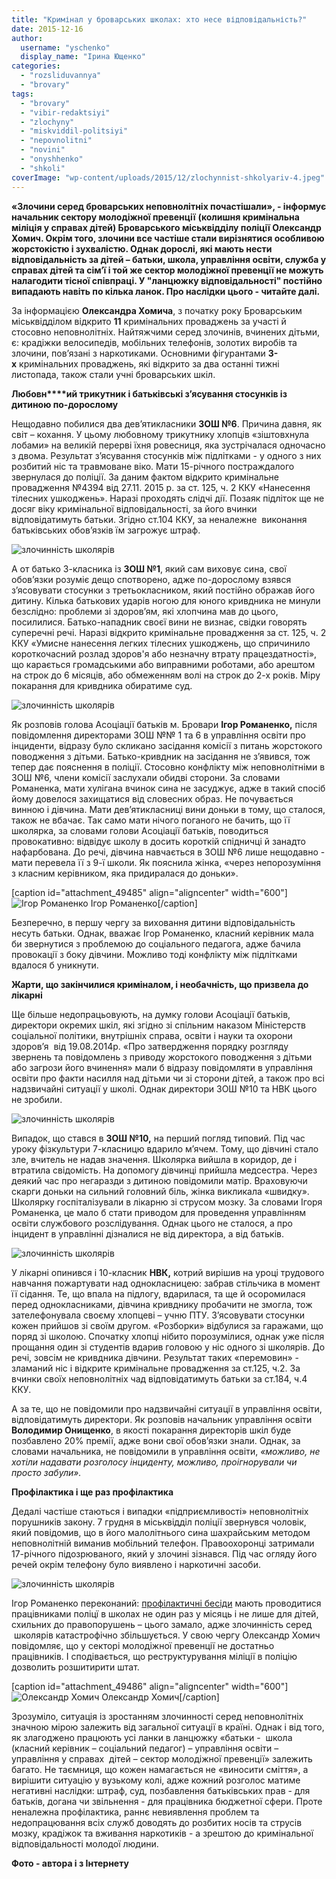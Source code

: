 ```yaml
---
title: "Кримінал у броварських школах: хто несе відповідальність?"
date: 2015-12-16
author: 
  username: "yschenko"
  display_name: "Ірина Ющенко"
categories: 
  - "rozsliduvannya"
  - "brovary"
tags: 
  - "brovary"
  - "vibir-redaktsiyi"
  - "zlochyny"
  - "miskviddil-politsiyi"
  - "nepovnolitni"
  - "novini"
  - "onyshhenko"
  - "shkoli"
coverImage: "wp-content/uploads/2015/12/zlochynnist-shkolyariv-4.jpeg"
---
```


**«Злочини серед броварських неповнолітніх почастішали», - інформує начальник сектору молодіжної превенції** **(колишня кримінальна міліція у справах дітей) Броварського міськвідділу поліції Олександр Хомич. Окрім того, злочини все частіше стали вирізнятися особливою жорстокістю і зухвалістю. Однак дорослі, які мають нести відповідальність за дітей – батьки, школа, управління освіти, служба у справах дітей та сім’ї і той же сектор молодіжної превенції не можуть налагодити тісної співпраці. У "ланцюжку відповідальності" постійно випадають навіть по кілька ланок. Про наслідки цього - читайте далі.**

За інформацією **Олександра Хомича**, з початку року Броварським міськвідділом відкрито **11** кримінальних проваджень за участі й стосовно неповнолітніх. Найтяжчими серед злочинів, вчинених дітьми, є: крадіжки велосипедів, мобільних телефонів, золотих виробів та злочини, пов’язані з наркотиками. Основними фігурантами **3-х** кримінальних проваджень, які відкрито за два останні тижні листопада, також стали учні броварських шкіл.

**Любовн****ий трикутник і батьківські з’ясування стосунків із дитиною по-дорослому**

Нещодавно побилися два дев’ятикласники **ЗОШ №6**. Причина давня, як світ – кохання. У цьому любовному трикутнику хлопців «зіштовхнула лобами» на великій перерві їхня ровесниця, яка зустрічалася одночасно з двома. Результат з’ясування стосунків між підлітками - у одного з них розбитий ніс та травмоване віко. Мати 15-річного постраждалого звернулася до поліції. За даним фактом відкрито кримінальне провадження №4394 від 27.11. 2015 р. за ст. 125, ч. 2 ККУ «Нанесення тілесних ушкоджень». Наразі проходять слідчі дії. Позаяк підліток ще не досяг віку кримінальної відповідальності, за його вчинки відповідатимуть батьки. Згідно ст.104 ККУ, за неналежне  виконання батьківських обов’язків їм загрожує штраф.

![злочинність школярів](https://mpz.brovary.org/wp-content/uploads/2015/12/zlochynnist-shkolyariv5.jpg)

А от батько 3-класника із **ЗОШ №1**, який сам виховує сина, свої обов’язки розуміє дещо спотворено, адже по-дорослому взявся з’ясовувати стосунки з третьокласником, який постійно ображав його дитину. Кілька батькових ударів ногою для юного кривдника не минули безслідно: проблеми зі здоров’ям, які хлопчина мав до цього, посилилися. Батько-нападник своєї вини не визнає, свідки говорять суперечні речі. Наразі відкрито кримінальне провадження за ст. 125, ч. 2 ККУ «Умисне нанесення легких тілесних ушкоджень, що спричинило короткочасний розлад здоров'я або незначну втрату працездатності», що карається громадськими або виправними роботами, або арештом на строк до 6 місяців, або обмеженням волі на строк до 2-х років. Міру покарання для кривдника обиратиме суд.

![злочинність школярів](https://mpz.brovary.org/wp-content/uploads/2015/12/zlochynnist-shkolyariv-7.jpg)

Як розповів голова Асоціації батьків м. Бровари **Ігор Романенко,** після повідомлення директорами ЗОШ №№ 1 та 6 в управління освіти про інциденти, відразу було скликано засідання комісії з питань жорстокого поводження з дітьми. Батько-кривдник на засідання не з’явився, тож тепер дає пояснення в поліції. Стосовно конфлікту між неповнолітніми в ЗОШ №6, члени комісії заслухали обидві сторони. За словами Романенка, мати хулігана вчинок сина не засуджує, адже в такий спосіб йому довелося захищатися від словесних образ. Не почувається винною і дівчина. Мати дев’ятикласниці вини доньки в тому, що сталося, також не вбачає. Так само мати нічого поганого не бачить, що її школярка, за словами голови Асоціації батьків, поводиться провокативно: відвідує школу в досить короткій спідничці й занадто нафарбована. До речі, дівчина навчається в ЗОШ №6 лише нещодавно - мати перевела її з 9-ї школи. Як пояснила жінка, «через непорозуміння з класним керівником, яка придиралася до доньки».

\[caption id="attachment\_49485" align="aligncenter" width="600"\]![Ігор Романенко](https://mpz.brovary.org/wp-content/uploads/2015/12/zlochynnist-shkolyariv-1.jpg) Ігор Романенко\[/caption\]

Безперечно, в першу чергу за виховання дитини відповідальність несуть батьки. Однак, вважає Ігор Романенко, класний керівник мала би звернутися з проблемою до соціального педагога, адже бачила провокації з боку дівчини. Можливо тоді конфлікту між підлітками вдалося б уникнути.

**Жарти, що закінчилися криміналом, і необачність, що призвела до лікарні**

Ще більше недопрацьовують, на думку голови Асоціації батьків, директори окремих шкіл, які згідно зі спільним наказом Міністерств соціальної політики, внутрішніх справа, освіти і науки та охорони здоров’я  від 19.08.2014р. «Про затвердження порядку розгляду звернень та повідомлень з приводу жорстокого поводження з дітьми або загрози його вчинення» мали б відразу повідомляти в управління освіти про факти насилля над дітьми чи зі сторони дітей, а також про всі надзвичайні ситуації у школі. Однак директори ЗОШ №10 та НВК цього не зробили.

![злочинність школярів](https://mpz.brovary.org/wp-content/uploads/2015/12/zlochynnist-shkolyariv-9.jpg)

Випадок, що стався в **ЗОШ №10,** на перший погляд типовий. Під час уроку фізкультури 7-класницю вдарило м’ячем. Тому, що дівчині стало зле, вчитель не надав значення. Школярка вийшла в коридор, де і втратила свідомість. На допомогу дівчинці прийшла медсестра. Через деякий час про негаразди з дитиною повідомили матір. Враховуючи скарги доньки на сильний головний біль, жінка викликала «швидку». Школярку госпіталізували в лікарню зі струсом мозку. За словами Ігоря Романенка, це мало б стати приводом для проведення управлінням освіти службового розслідування. Однак цього не сталося, а про інцидент в управлінні дізналися не від директора, а від батьків.

![злочинність школярів](https://mpz.brovary.org/wp-content/uploads/2015/12/zlochynnist-shkolyariv-10.jpg)

У лікарні опинився і 10-класник **НВК,** котрий вирішив на уроці трудового навчання пожартувати над однокласницею: забрав стільчика в момент її сідання. Те, що впала на підлогу, вдарилася, та ще й осоромилася перед однокласниками, дівчина кривднику пробачити не змогла, тож зателефонувала своєму хлопцеві – учню ПТУ. З’ясовувати стосунки кожен прийшов зі своїм другом. «Розборки» відбулися за гаражами, що поряд зі школою. Спочатку хлопці нібито порозумілися, однак уже після прощання один зі студентів вдарив головою у ніс одного зі школярів. До речі, зовсім не кривдника дівчини. Результат таких «перемовин» - зламаний ніс і відкрите кримінальне провадження за ст.125, ч.2. За вчинки своїх неповнолітніх чад відповідатимуть батьки за ст.184, ч.4 ККУ.

А за те, що не повідомили про надзвичайні ситуації в управління освіти, відповідатимуть директори. Як розповів начальник управління освіти **Володимир Онищенко**, в якості покарання директорів шкіл буде позбавлено 20% премії, адже вони свої обов’язки знали. Однак, за словами начальника, не повідомили в управління освіти, _«можливо, не хотіли надавати розголосу інциденту, можливо, проігнорували чи просто забули»._

**Профілактика і ще раз профілактика**

Дедалі частіше стаються і випадки «підприємливості» неповнолітніх порушників закону. 7 грудня в міськвідділ поліції звернувся чоловік, який повідомив, що в його малолітнього сина шахрайським методом  неповнолітній виманив мобільний телефон. Правоохоронці затримали 17-річного підозрюваного, який у злочині зізнався. Під час огляду його речей окрім телефону було виявлено і наркотичні засоби.

![злочинність школярів](https://mpz.brovary.org/wp-content/uploads/2015/12/zlochynnist-shkolyariv-6.jpg)

Ігор Романенко переконаний: [профілактичні бесіди](https://mpz.brovary.org/profilaktychna-robota-kryminalnoyi-militsiyi-v-brovarskyh-shkolah-grafik-vidviduvan/) мають проводитися працівниками поліцї в школах не один раз у місяць і не лише для дітей, схильних до правопорушень – цього замало, адже злочинність серед  школярів катастрофічно збільшується. У свою чергу Олександр Хомич повідомляє, що у секторі молодіжної превенції не достатньо працівників. І сподівається, що реструктурування міліції в поліцію дозволить розшитирити штат.

\[caption id="attachment\_49486" align="aligncenter" width="600"\]![Олександр Хомич](https://mpz.brovary.org/wp-content/uploads/2015/12/zlochynnist-shkolyariv2.jpg) Олександр Хомич\[/caption\]

Зрозуміло, ситуація із зростанням злочинності серед неповнолітніх значною мірою залежить від загальної ситуації в країні. Однак і від того, як злагоджено працюють усі ланки в ланцюжку «батьки -  школа (класний керівник – соціальний педагог) – управління освіти – управління у справах  дітей – сектор молодіжної превенції» залежить багато. Не таємниця, що кожен намагається не «виносити сміття», а вирішити ситуацію у вузькому колі, адже кожний розголос матиме негативні наслідки: штраф, суд, позбавлення батьківських прав - для батьків, догана чи звільнення - для працівника бюджетної сфери. Проте неналежна профілактика, раннє невиявлення проблем та недопрацювання всіх служб доводять до розбитих носів та струсів мозку, крадіжок та вживання наркотиків - а зрештою до кримінальної відповідальності молодої людини.

**Фото - автора і з Інтернету**

